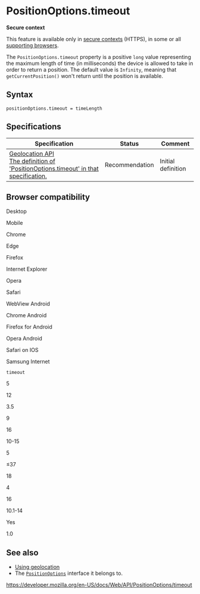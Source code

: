 PositionOptions.timeout
=======================

**Secure context**

This feature is available only in [secure contexts](https://developer.mozilla.org/en-US/docs/Web/Security/Secure_Contexts) (HTTPS), in some or all [supporting browsers](#browser_compatibility).

The `PositionOptions.timeout` property is a positive `long` value representing the maximum length of time (in milliseconds) the device is allowed to take in order to return a position. The default value is `Infinity`, meaning that `getCurrentPosition()` won't return until the position is available.

Syntax
------

    positionOptions.timeout = timeLength

Specifications
--------------

<table><thead><tr class="header"><th>Specification</th><th>Status</th><th>Comment</th></tr></thead><tbody><tr class="odd"><td><a href="https://w3c.github.io/geolocation-api/#dom-positionoptions-timeout">Geolocation API<br />
<span class="small">The definition of 'PositionOptions.timeout' in that specification.</span></a></td><td><span class="spec-rec">Recommendation</span></td><td>Initial definition</td></tr></tbody></table>

Browser compatibility
---------------------

Desktop

Mobile

Chrome

Edge

Firefox

Internet Explorer

Opera

Safari

WebView Android

Chrome Android

Firefox for Android

Opera Android

Safari on IOS

Samsung Internet

`timeout`

5

12

3.5

9

16

10-15

5

≤37

18

4

16

10.1-14

Yes

1.0

See also
--------

-   [Using geolocation](../geolocation_api)
-   The [`PositionOptions`](../positionoptions) interface it belongs to.

<a href="https://developer.mozilla.org/en-US/docs/Web/API/PositionOptions/timeout" class="_attribution-link">https://developer.mozilla.org/en-US/docs/Web/API/PositionOptions/timeout</a>
